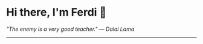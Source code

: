 <h1>Hi there, I'm Ferdi 👋</h1>

<p><em>
  "The enemy is a very good teacher." — Dalai Lama
</em></p>

---
